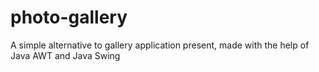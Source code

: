 # photo-gallery
A simple alternative to gallery application present, made with the help of Java AWT and Java Swing
